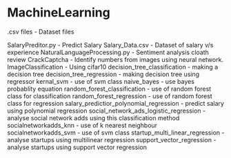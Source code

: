 # MachineLearning
.csv files - Dataset files

SalaryPreditor.py - Predict Salary
Salary_Data.csv - Dataset of salary v/s experience
NaturalLanguageProcessing.py - Sentiment analysis cloath review
CrackCaptcha - Identify numbers from images using neural network.
ImageClassification - Using cifar10
decision_tree_classification - making a decision tree
decision_tree_regression - making decision tree using regressor
kernal_svm - use of svm class
naive_bayes - use bayes probablity equation 
random_forest_classification - use of random forest class for classification
random_forest_regression - use of random forest class for regression
salary_predictior_polynomial_regression - predict salary using polynomial regression
social_network_ads_logistic_regression - analyse social network adds using this classification method
socialnetworkadds_knn - use of k nearest neighbour
socialnetworkadds_svm - use of svm class
startup_multi_linear_regression - analyse startups using multilinear regression
support_vector_regression - analyse startups using support vector regression


